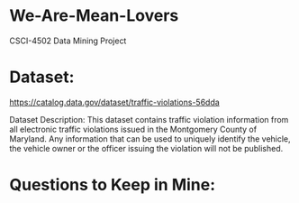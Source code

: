 # We-Are-Mean-Lovers
CSCI-4502 Data Mining Project

# Dataset:
https://catalog.data.gov/dataset/traffic-violations-56dda

Dataset Description:
This dataset contains traffic violation information from all electronic traffic violations issued in the Montgomery County of Maryland. Any information that can be used to uniquely identify the vehicle, the vehicle owner or the officer issuing the violation will not be published.

# Questions to Keep in Mine:
